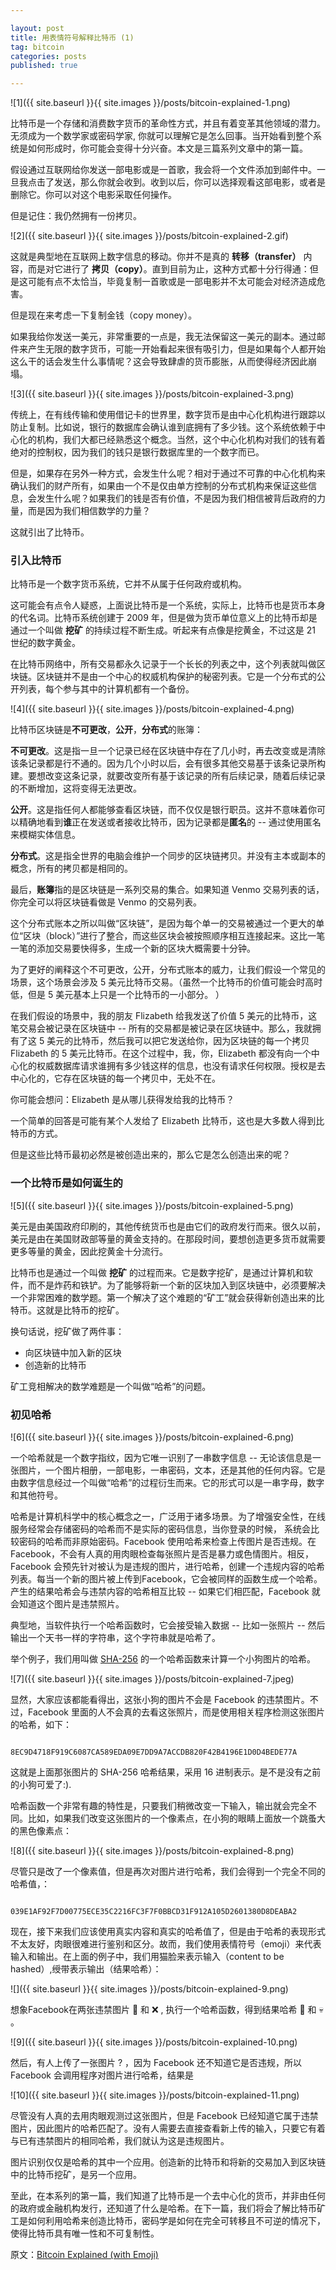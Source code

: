 ```yaml
---

layout: post
title: 用表情符号解释比特币 (1)
tag: bitcoin
categories: posts
published: true

---
```


![1]({{ site.baseurl }}{{ site.images }}/posts/bitcoin-explained-1.png)

比特币是一个存储和消费数字货币的革命性方式，并且有着变革其他领域的潜力。无须成为一个数学家或密码学家, 你就可以理解它是怎么回事。当开始看到整个系统是如何形成时，你可能会变得十分兴奋。本文是三篇系列文章中的第一篇。

假设通过互联网给你发送一部电影或是一首歌，我会将一个文件添加到邮件中。一旦我点击了发送，那么你就会收到。收到以后，你可以选择观看这部电影，或者是删除它。你可以对这个电影采取任何操作。

但是记住：我仍然拥有一份拷贝。

![2]({{ site.baseurl }}{{ site.images }}/posts/bitcoin-explained-2.gif)

这就是典型地在互联网上数字信息的移动。你并不是真的 **转移（transfer）** 内容，而是对它进行了 **拷贝（copy）**。直到目前为止，这种方式都十分行得通：但是这可能有点不太恰当，毕竟复制一首歌或是一部电影并不太可能会对经济造成危害。

但是现在来考虑一下复制金钱（copy money）。

如果我给你发送一美元，非常重要的一点是，我无法保留这一美元的副本。通过邮件来产生无限的数字货币，可能一开始看起来很有吸引力，但是如果每个人都开始这么干的话会发生什么事情呢？这会导致肆虐的货币膨胀，从而使得经济因此崩塌。

![3]({{ site.baseurl }}{{ site.images }}/posts/bitcoin-explained-3.png)

传统上，在有线传输和使用借记卡的世界里，数字货币是由中心化机构进行跟踪以防止复制。比如说，银行的数据库会确认谁到底拥有了多少钱。这个系统依赖于中心化的机构，我们大都已经熟悉这个概念。当然，这个中心化机构对我们的钱有着绝对的控制权，因为我们的钱只是银行数据库里的一个数字而已。

但是，如果存在另外一种方式，会发生什么呢？相对于通过不可靠的中心化机构来确认我们的财产所有，如果由一个不是仅由单方控制的分布式机构来保证这些信息，会发生什么呢？如果我们的钱是否有价值，不是因为我们相信被背后政府的力量，而是因为我们相信数学的力量？

这就引出了比特币。

### 引入比特币

比特币是一个数字货币系统，它并不从属于任何政府或机构。

这可能会有点令人疑惑，上面说比特币是一个系统，实际上，比特币也是货币本身的代名词。比特币系统创建于 2009 年，但是做为货币单位意义上的比特币却是通过一个叫做 **挖矿** 的持续过程不断生成。听起来有点像是挖黄金，不过这是 21 世纪的数字黄金。

在比特币网络中，所有交易都永久记录于一个长长的列表之中，这个列表就叫做区块链。区块链并不是由一个中心的权威机构保护的秘密列表。它是一个分布式的公开列表，每个参与其中的计算机都有一个备份。

![4]({{ site.baseurl }}{{ site.images }}/posts/bitcoin-explained-4.png)

比特币区块链是**不可更改**，**公开**，**分布式**的账簿：

**不可更改**。这是指一旦一个记录已经在区块链中存在了几小时，再去改变或是清除该条记录都是行不通的。因为几个小时以后，会有很多其他交易基于该条记录所构建。要想改变这条记录，就要改变所有基于该记录的所有后续记录，随着后续记录的不断增加，这将变得无法更改。

**公开**。这是指任何人都能够查看区块链，而不仅仅是银行职员。这并不意味着你可以精确地看到**谁**正在发送或者接收比特币，因为记录都是**匿名**的 -- 通过使用匿名来模糊实体信息。

**分布式**。这是指全世界的电脑会维护一个同步的区块链拷贝。并没有主本或副本的概念，所有的拷贝都是相同的。

最后，**账簿**指的是区块链是一系列交易的集合。如果知道 Venmo 交易列表的话，你完全可以将区块链看做是 Venmo 的交易列表。

这个分布式账本之所以叫做“区块链”，是因为每个单一的交易被通过一个更大的单位“区块（block）”进行了整合，而这些区块会被按照顺序相互连接起来。这比一笔一笔的添加交易要快得多，生成一个新的区块大概需要十分钟。

为了更好的阐释这个不可更改，公开，分布式账本的威力，让我们假设一个常见的场景，这个场景会涉及 5 美元比特币交易。（虽然一个比特币的价值可能会时高时低，但是 5 美元基本上只是一个比特币的一小部分。 ）

在我们假设的场景中，我的朋友 Flizabeth 给我发送了价值 5 美元的比特币，这笔交易会被记录在区块链中 -- 所有的交易都是被记录在区块链中。那么，我就拥有了这 5 美元的比特币，然后我可以把它发送给你，因为区块链的每一个拷贝 Flizabeth 的 5 美元比特币。在这个过程中，我，你，Elizabeth 都没有向一个中心化的权威数据库请求谁拥有多少钱这样的信息，也没有请求任何权限。授权是去中心化的，它存在区块链的每一个拷贝中，无处不在。

你可能会想问：Elizabeth 是从哪儿获得发给我的比特币？

一个简单的回答是可能有某个人发给了 Elizabeth 比特币，这也是大多数人得到比特币的方式。

但是这些比特币最初必然是被创造出来的，那么它是怎么创造出来的呢？

### 一个比特币是如何诞生的

![5]({{ site.baseurl }}{{ site.images }}/posts/bitcoin-explained-5.png)

美元是由美国政府印刷的，其他传统货币也是由它们的政府发行而来。很久以前，美元是由在美国财政部等量的黄金支持的。在那段时间，要想创造更多货币就需要更多等量的黄金，因此挖黄金十分流行。

比特币也是通过一个叫做 **挖矿** 的过程而来。它是数字挖矿，是通过计算机和软件，而不是炸药和铁铲。为了能够将新一个新的区块加入到区块链中，必须要解决一个非常困难的数学题。第一个解决了这个难题的“矿工”就会获得新创造出来的比特币。这就是比特币的挖矿。

换句话说，挖矿做了两件事：

- 向区块链中加入新的区块
- 创造新的比特币

矿工竞相解决的数学难题是一个叫做“哈希”的问题。

### 初见哈希

![6]({{ site.baseurl }}{{ site.images }}/posts/bitcoin-explained-6.png)

一个哈希就是一个数字指纹，因为它唯一识别了一串数字信息 -- 无论该信息是一张图片，一个图片相册，一部电影，一串密码，文本，还是其他的任何内容。它是由数字信息经过一个叫做“哈希”的过程衍生而来。它的形式可以是一串字母，数字和其他符号。

哈希是计算机科学中的核心概念之一，广泛用于诸多场景。为了增强安全性，在线服务经常会存储密码的哈希而不是实际的密码信息，当你登录的时候， 系统会比较密码的哈希而非原始密码。Facebook 使用哈希来检查上传图片是否违规。在 Facebook，不会有人真的用肉眼检查每张照片是否是暴力或色情图片。相反，Facebook 会预先针对被认为是违规的图片，进行哈希，创建一个违规内容的哈希列表。每当一个新的图片被上传到Facebook，它会被同样的函数生成一个哈希。产生的结果哈希会与违禁内容的哈希相互比较 -- 如果它们相匹配，Facebook 就会知道这个图片是违禁照片。

典型地，当软件执行一个哈希函数时，它会接受输入数据 -- 比如一张照片 -- 然后输出一个天书一样的字符串，这个字符串就是哈希了。

举个例子，我们用叫做 [SHA-256](https://en.wikipedia.org/wiki/SHA-2) 的一个哈希函数来计算一个小狗图片的哈希。

![7]({{ site.baseurl }}{{ site.images }}/posts/bitcoin-explained-7.jpeg)

显然，大家应该都能看得出，这张小狗的图片不会是 Facebook 的违禁图片。不过，Facebook 里面的人不会真的去看这张照片，而是使用相关程序检测这张图片的哈希，如下：

```

8EC9D4718F919C6087CA589EDA09E7DD9A7ACCDB820F42B4196E1D0D4BEDE77A

```

这就是上面那张图片的 SHA-256 哈希结果，采用 16 进制表示。是不是没有之前的小狗可爱了:).

哈希函数一个非常有趣的特性是，只要我们稍微改变一下输入，输出就会完全不同。比如，如果我们改变这张图片的一个像素点，在小狗的眼睛上面放一个跳蚤大的黑色像素点：

![8]({{ site.baseurl }}{{ site.images }}/posts/bitcoin-explained-8.png)

尽管只是改了一个像素值，但是再次对图片进行哈希，我们会得到一个完全不同的哈希值，：

```

039E1AF92F7D00775ECE35C2216FC3F7F0BBCD31F912A105D2601380D8DEABA2

```

现在，接下来我们应该使用真实内容和真实的哈希值了，但是由于哈希的表现形式不太友好，肉眼很难进行鉴别和区分。故而，我们使用表情符号（emoji）来代表输入和输出。在上面的例子中，我们用猫脸来表示输入（content to be hashed）,绶带表示输出（结果哈希）：

![]({{ site.baseurl }}{{ site.images }}/posts/bitcoin-explained-9.png)

想象Facebook在两张违禁图片 🚫  和 ❌ , 执行一个哈希函数，得到结果哈希  💩  和 💀 。

![9]({{ site.baseurl }}{{ site.images }}/posts/bitcoin-explained-10.png)

然后，有人上传了一张图片 ? ，因为 Facebook 还不知道它是否违规，所以 Facebook 会调用程序对图片进行哈希，结果是

![10]({{ site.baseurl }}{{ site.images }}/posts/bitcoin-explained-11.png)

尽管没有人真的去用肉眼观测过这张图片，但是 Facebook 已经知道它属于违禁图片，因此图片的哈希匹配了。没有人需要去直接查看新上传的输入，只要它有着与已有违禁图片的相同哈希，我们就认为这是违规图片。

图片识别仅仅是哈希的其中一个应用。创造新的比特币和将新的交易加入到区块链中的比特币挖矿，是另一个应用。

至此，在本系列的第一篇，我们知道了比特币是一个去中心化的货币，并非由任何的政府或金融机构发行，还知道了什么是哈希。在下一篇，我们将会了解比特币矿工是如何利用哈希来创造比特币，密码学是如何在完全可转移且不可逆的情况下，使得比特币具有唯一性和不可复制性。

原文：[Bitcoin Explained (with Emoji)](https://medium.com/@tessr/making-money-530d2bb2b8f7)
